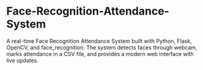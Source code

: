 # Face-Recognition-Attendance-System
A real-time Face Recognition Attendance System built with Python, Flask, OpenCV, and face_recognition. The system detects faces through webcam, marks attendance in a CSV file, and provides a modern web interface with live updates.
